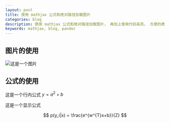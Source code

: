 ```yaml
---
layout: post
title: 使用 mathjax 公式和绝对路径加载图片
categories: blog
description: 使用 mathjax 公式和绝对路径加载图片， 再加上使用代码高亮， 方便的表格， 才比较方便。
keywords: mathjax, blog, pandoc
---
```

 
## 图片的使用

![这是一个图片](/images/img.jpg)

## 公式的使用

这是一个行内公式 $y=a^2+b$

这是一个显示公式

$$
p(y_i|x) = \frac{e^{w^{T}x+b}}{Z}
$$

